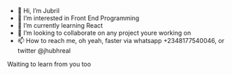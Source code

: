 - 👋 Hi, I’m Jubril
- 👀 I’m interested in Front End Programming
- 🌱 I’m currently learning React
- 💞️ I’m looking to collaborate on any project youre working on
- 📫 How to reach me, oh yeah, faster via whatsapp +2348177540046, or twitter @jhubhreal

Waiting to learn from you too
<!---
JubrilKolade/JubrilKolade is a ✨ special ✨ repository because its `README.md` (this file) appears on your GitHub profile.
You can click the Preview link to take a look at your changes.
--->
